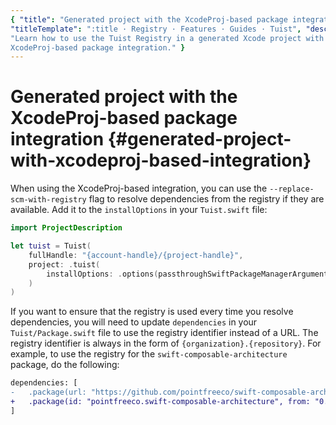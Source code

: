 ```yaml
---
{ "title": "Generated project with the XcodeProj-based package integration",
"titleTemplate": ":title · Registry · Features · Guides · Tuist", "description":
"Learn how to use the Tuist Registry in a generated Xcode project with the
XcodeProj-based package integration." }
---
```

# Generated project with the XcodeProj-based package integration {#generated-project-with-xcodeproj-based-integration}

When using the
<LocalizedLink href="/guides/features/projects/dependencies#tuists-xcodeprojbased-integration">XcodeProj-based
integration</LocalizedLink>, you can use the ``--replace-scm-with-registry``
flag to resolve dependencies from the registry if they are available. Add it to
the `installOptions` in your `Tuist.swift` file:
```swift
import ProjectDescription

let tuist = Tuist(
    fullHandle: "{account-handle}/{project-handle}",
    project: .tuist(
        installOptions: .options(passthroughSwiftPackageManagerArguments: ["--replace-scm-with-registry"])
    )
)
```

If you want to ensure that the registry is used every time you resolve
dependencies, you will need to update `dependencies` in your
`Tuist/Package.swift` file to use the registry identifier instead of a URL. The
registry identifier is always in the form of `{organization}.{repository}`. For
example, to use the registry for the `swift-composable-architecture` package, do
the following:
```diff
dependencies: [
-   .package(url: "https://github.com/pointfreeco/swift-composable-architecture", from: "0.1.0")
+   .package(id: "pointfreeco.swift-composable-architecture", from: "0.1.0")
]
```
